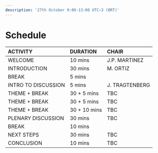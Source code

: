 ```yaml
---
description: '27th October 9:00-13:00 UTC–3 (BRT)'
---
```


# Schedule

| **ACTIVITY** | **DURATION** | CHAIR |
| :--- | :--- | :--- |
| WELCOME | 10 mins | J.P. MARTINEZ |
| INTRODUCTION | 30 mins | M. ORTIZ |
| BREAK | 5 mins |  |
| INTRO TO DISCUSSION | 5 mins | J. TRAGTENBERG |
| THEME  +  BREAK | 30 + 5 mins | TBC |
| THEME  +  BREAK | 30 + 5 mins | TBC |
| THEME  +  BREAK | 30 + 10 mins | TBC |
| PLENARY DISCUSSION | 30 mins | TBC |
| BREAK | 10 mins |  |
| NEXT STEPS | 30 mins | TBC |
| CONCLUSION | 10 mins | TBC |

